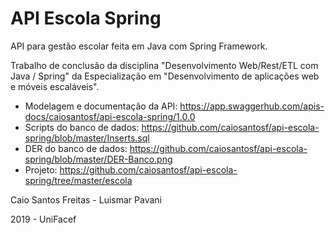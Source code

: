 # API Escola Spring
API para gestão escolar feita em Java com Spring Framework.

Trabalho de conclusão da disciplina "Desenvolvimento Web/Rest/ETL com Java / Spring" da Especialização em "Desenvolvimento de aplicações web e móveis escaláveis".

- Modelagem e documentação da API: https://app.swaggerhub.com/apis-docs/caiosantosf/api-escola-spring/1.0.0
- Scripts do banco de dados: https://github.com/caiosantosf/api-escola-spring/blob/master/Inserts.sql
- DER do banco de dados: https://github.com/caiosantosf/api-escola-spring/blob/master/DER-Banco.png
- Projeto: https://github.com/caiosantosf/api-escola-spring/tree/master/escola

Caio Santos Freitas - Luismar Pavani

2019 - UniFacef
